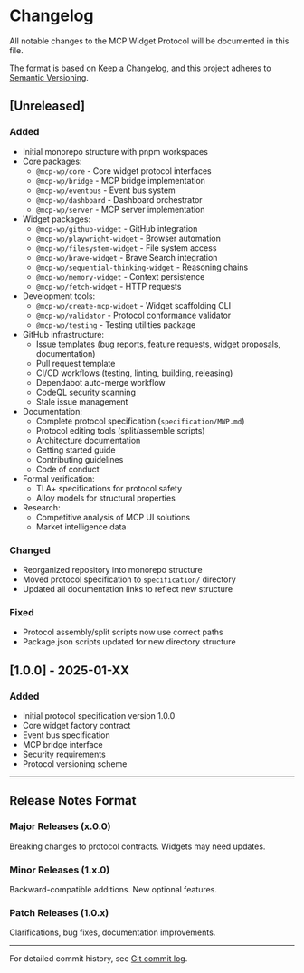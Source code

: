 # Changelog

All notable changes to the MCP Widget Protocol will be documented in this file.

The format is based on [Keep a Changelog](https://keepachangelog.com/en/1.0.0/),
and this project adheres to [Semantic Versioning](https://semver.org/spec/v2.0.0.html).

## [Unreleased]

### Added
- Initial monorepo structure with pnpm workspaces
- Core packages:
  - `@mcp-wp/core` - Core widget protocol interfaces
  - `@mcp-wp/bridge` - MCP bridge implementation
  - `@mcp-wp/eventbus` - Event bus system
  - `@mcp-wp/dashboard` - Dashboard orchestrator
  - `@mcp-wp/server` - MCP server implementation
- Widget packages:
  - `@mcp-wp/github-widget` - GitHub integration
  - `@mcp-wp/playwright-widget` - Browser automation
  - `@mcp-wp/filesystem-widget` - File system access
  - `@mcp-wp/brave-widget` - Brave Search integration
  - `@mcp-wp/sequential-thinking-widget` - Reasoning chains
  - `@mcp-wp/memory-widget` - Context persistence
  - `@mcp-wp/fetch-widget` - HTTP requests
- Development tools:
  - `@mcp-wp/create-mcp-widget` - Widget scaffolding CLI
  - `@mcp-wp/validator` - Protocol conformance validator
  - `@mcp-wp/testing` - Testing utilities package
- GitHub infrastructure:
  - Issue templates (bug reports, feature requests, widget proposals, documentation)
  - Pull request template
  - CI/CD workflows (testing, linting, building, releasing)
  - Dependabot auto-merge workflow
  - CodeQL security scanning
  - Stale issue management
- Documentation:
  - Complete protocol specification (`specification/MWP.md`)
  - Protocol editing tools (split/assemble scripts)
  - Architecture documentation
  - Getting started guide
  - Contributing guidelines
  - Code of conduct
- Formal verification:
  - TLA+ specifications for protocol safety
  - Alloy models for structural properties
- Research:
  - Competitive analysis of MCP UI solutions
  - Market intelligence data

### Changed
- Reorganized repository into monorepo structure
- Moved protocol specification to `specification/` directory
- Updated all documentation links to reflect new structure

### Fixed
- Protocol assembly/split scripts now use correct paths
- Package.json scripts updated for new directory structure

## [1.0.0] - 2025-01-XX

### Added
- Initial protocol specification version 1.0.0
- Core widget factory contract
- Event bus specification
- MCP bridge interface
- Security requirements
- Protocol versioning scheme

---

## Release Notes Format

### Major Releases (x.0.0)
Breaking changes to protocol contracts. Widgets may need updates.

### Minor Releases (1.x.0)
Backward-compatible additions. New optional features.

### Patch Releases (1.0.x)
Clarifications, bug fixes, documentation improvements.

---

For detailed commit history, see [Git commit log](https://github.com/your-org/mcp-wp/commits/).

